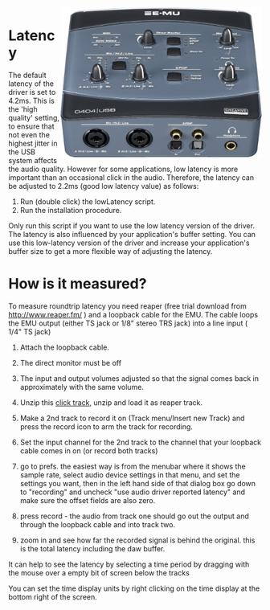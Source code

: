 <img align="right" width="400" src="E-MU_0404_USB.jpg"/>

Latency
=======
The default latency of the driver is set to 4.2ms. This is the 'high quality' setting, 
to ensure that not even the highest jitter in the USB system affects the audio quality.
However for some applications, low latency is more important than an occasional click in 
the audio. Therefore, the latency can be adjusted to 2.2ms (good low latency value) as follows:

1. Run (double click) the lowLatency script.
2. Run the installation procedure.

Only run this script if you want to use the low latency version of the driver.
The latency is also influenced by your application's buffer setting. You can use 
this low-latency version of the driver and increase your application's buffer size
to get a more flexible way of adjusting the latency.


How is it measured?
===================
To measure roundtrip latency you need reaper (free trial download from http://www.reaper.fm/ ) and a loopback cable for the EMU. The cable loops the EMU output (either TS jack or 1/8" stereo TRS jack) into a line input ( 1/4" TS jack)

 1. Attach the loopback cable.

 2. The direct monitor must be off
 
 3. The input and output volumes adjusted so that the signal comes back in approximately with the same volume.

 4. Unzip this <a href="3clicks.wav.zip">click track</a>, unzip and load it as reaper track.

 5. Make a 2nd track to record it on (Track menu/Insert new Track) and press the record icon to arm the track for recording.

 6. Set the input channel for the 2nd track to the channel that your loopback cable comes in on (or record both tracks)

 7.   go to prefs. the easiest way is from the menubar where it shows the sample rate, select audio device settings in that menu, and set the settings you want, then in the left hand side of that dialog box go down to "recording" and uncheck "use audio driver reported latency" and make sure the offset fields are also zero.

 8. press record - the audio from track one should go out the output and through the loopback cable and into track two.

 9. zoom in and see how far the recorded signal is behind the original. this is the total latency including the daw buffer.

It can help to see the latency by selecting a time period by dragging with the mouse over a empty bit of screen below the tracks

You can set the time display units by right clicking on the time display at the bottom right of the screen.

